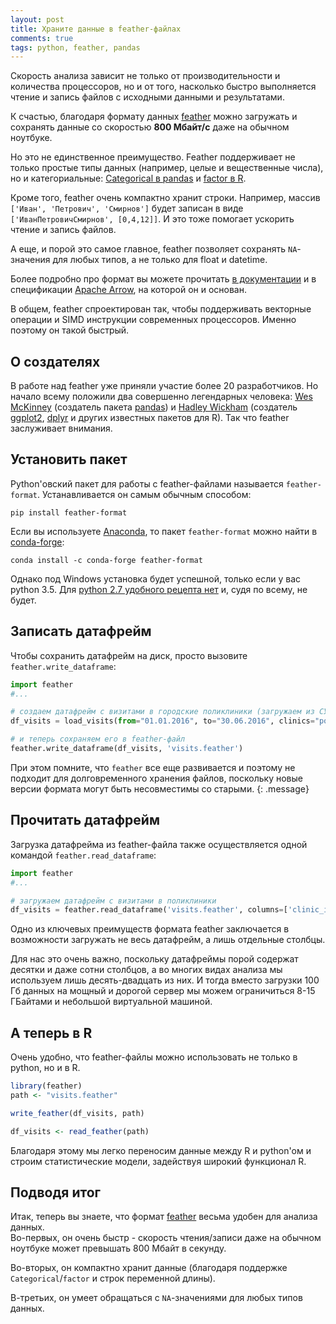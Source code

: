 ```yaml
---
layout: post
title: Храните данные в feather-файлах
comments: true
tags: python, feather, pandas
---
```


Скорость анализа зависит не только от производительности и количества процессоров, но и от того, насколько быстро выполняется чтение и запись файлов с исходными данными и результатами.

К счастью, благодаря формату данных [feather](https://github.com/wesm/feather) можно загружать и сохранять данные со скоростью **800 Мбайт/с** даже на обычном ноутбуке.

Но это не единственное преимущество. Feather поддерживает не только простые типы данных (например, целые и вещественные числа), но и категориальные: [Categorical в pandas](http://pandas.pydata.org/pandas-docs/stable/categorical.html) и [factor в R](https://stat.ethz.ch/R-manual/R-devel/library/base/html/factor.html).

Кроме того, feather очень компактно хранит строки. Например, массив `['Иван', 'Петрович', 'Смирнов']` будет записан в виде `['ИванПетровичСмирнов', [0,4,12]]`. И это тоже помогает ускорить чтение и запись файлов.

А еще, и порой это самое главное, feather позволяет сохранять `NA`-значения для любых типов, а не только для float и datetime.

Более подробно про формат вы можете прочитать [в документации](https://github.com/wesm/feather/blob/master/doc/FORMAT.md) и в спецификации [Apache Arrow](https://arrow.apache.org/), на которой он и основан.

В общем, feather спроектирован так, чтобы поддерживать векторные операции и SIMD инструкции современных процессоров. Именно поэтому он такой быстрый.


## О создателях
В работе над feather уже приняли участие более 20 разработчиков. Но начало всему положили два совершенно легендарных человека: [Wes McKinney](http://wesmckinney.com/) (создатель пакета [pandas](http://pandas.pydata.org/)) и [Hadley Wickham](http://hadley.nz/) (создатель [ggplot2](http://ggplot2.org/), [dplyr](https://github.com/hadley/dplyr) и других известных пакетов для R). Так что feather заслуживает внимания.


## Установить пакет
Python'овский пакет для работы с feather-файлами называется `feather-format`. Устанавливается он самым обычным способом:
```terminal
pip install feather-format
```

Если вы используете [Anaconda](https://www.continuum.io/anaconda-overview), то пакет `feather-format` можно найти в [conda-forge](https://conda-forge.github.io/):
```terminal
conda install -c conda-forge feather-format
```
Однако под Windows установка будет успешной, только если у вас python 3.5. Для [python 2.7 удобного рецепта нет](https://github.com/wesm/feather/issues/151) и, судя по всему, не будет.


## Записать датафрейм
Чтобы сохранить датафрейм на диск, просто вызовите `feather.write_dataframe`:

```python
import feather
#...

# создаем датафрейм с визитами в городские поликлиники (загружаем из СУБД)
df_visits = load_visits(from="01.01.2016", to="30.06.2016", clinics="poly")

# и теперь сохраняем его в feather-файл
feather.write_dataframe(df_visits, 'visits.feather')
```
При этом помните, что  `feather` все еще развивается и поэтому не подходит для долговременного хранения файлов, поскольку новые версии формата могут быть несовместимы со старыми.
{: .message}


## Прочитать датафрейм

Загрузка датафрейма из feather-файла также осуществляется одной командой `feather.read_dataframe`:

```python
import feather
#...

# загружаем датафрейм с визитами в поликлиники
df_visits = feather.read_dataframe('visits.feather', columns=['clinic_id', 'patient_id', 'date', 'duration'])
```
Одно из ключевых преимуществ формата feather заключается в возможности загружать не весь датафрейм, а лишь отдельные столбцы.

Для нас это очень важно, поскольку датафреймы порой содержат десятки и даже сотни столбцов, а во многих видах анализа мы используем лишь десять-двадцать из них. И тогда вместо загрузки 100 Гб данных на мощный и дорогой сервер мы можем ограничиться 8-15 ГБайтами и небольшой виртуальной машиной.


## А теперь в R
Очень удобно, что feather-файлы можно использовать не только в python, но и в R.

```r
library(feather)
path <- "visits.feather"

write_feather(df_visits, path)

df_visits <- read_feather(path)
```
Благодаря этому мы легко переносим данные между R и python'ом и строим статистические модели, задействуя широкий функционал R.


## Подводя итог
Итак, теперь вы знаете, что формат [feather](https://github.com/wesm/feather) весьма удобен для анализа данных.  
Во-первых, он очень быстр - скорость чтения/записи даже на обычном ноутбуке может превышать 800 Мбайт в секунду.

Во-вторых, он компактно хранит данные (благодаря поддержке `Categorical`/`factor` и строк переменной длины).

В-третьих, он умеет обращаться с `NA`-значениями для любых типов данных.